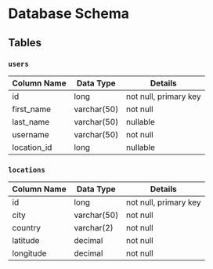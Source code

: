 # Database Schema

## Tables

### `users`

| Column Name | Data Type   | Details               |
|-------------|-------------|-----------------------|
| id          | long        | not null, primary key |
| first_name  | varchar(50) | not null              |
| last_name   | varchar(50) | nullable              |
| username    | varchar(50) | not null              |
| location_id | long        | nullable              |

### `locations`

| Column Name | Data Type   | Details               |
|-------------|-------------|-----------------------|
| id          | long        | not null, primary key |
| city        | varchar(50) | not null              |
| country     | varchar(2)  | not null              |
| latitude    | decimal     | not null              |
| longitude   | decimal     | not null              |